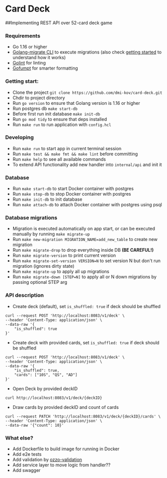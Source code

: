 # Card Deck
##Implementing REST API over 52-card deck game 

### Requirements
* Go 1.16 or higher
* [Golang-migrate CLI](https://github.com/golang-migrate/migrate/tree/master/cmd/migrate) to execute migrations (also check [getting started](https://github.com/golang-migrate/migrate/blob/master/GETTING_STARTED.md) to understand how it works)
* [Golint](https://github.com/golang/lint) for linting
* [Gofumpt](https://github.com/mvdan/gofumpt) for smarter formatting

### Getting start:
* Clone the project `git clone https://github.com/dmi-kov/card-deck.git`
* Chdir to project directory
* Run `go version` to ensure that Golang version is 1.16 or higher
* Run postgres db `make start-db`
* Before first run init database `make init-db`
* Run `go mod tidy` to ensure that deps installed
* Run `make run` to run application with `config.hcl`

### Developing
* Run `make run` to start app in current terminal session
* Run `make test && make fmt && make lint` before committing
* Run `make help` to see all available commands
* To extend API functionality add new handler into `internal/api` and init it

### Database
* Run `make start-db` to start Docker container with postgres
* Run `make stop-db` to stop Docker container with postgres
* Run `make init-db` to init database
* Run `make attach-db` to attach Docker container with postgres using psql

### Database migrations
* Migration is executed automatically on app start, or can be executed manually by running `make migrate-up`
* Run `make new-migration MIGRATION_NAME=add_new_table` to create new migration
* Run `make migrate-drop` to drop everything inside DB **(BE CAREFUL!)**
* Run `make migrate-version` to print current version
* Run `make migrate-set-version VERSION=N` to set version N but don't run migration (ignores dirty state)
* Run `make migrate-up` to apply all up migrations
* Run `make migrate-down [STEP=N]` to apply all or N down migrations by passing optional STEP arg

### API description 
* Create deck (default), set `is_shuffled: true` if deck should be shuffled
```
curl --request POST 'http://localhost:8083/v1/deck' \
--header 'Content-Type: application/json' \
--data-raw '{
    "is_shuffled": true
}'
```

* Create deck with provided cards, set `is_shuffled: true` if deck should be shuffled
```
curl --request POST 'http://localhost:8083/v1/deck' \
--header 'Content-Type: application/json' \
--data-raw '{
    "is_shuffled": true,
    "cards": ["10S", "QS", "AD"]
}'
```
* Open Deck by provided deckID
```
curl http://localhost:8083/v1/deck/{deckID}
```
* Draw cards by provided deckID and count of cards
```
curl --request PATCH 'http://localhost:8083/v1/deck/{deckID}/cards' \
--header 'Content-Type: application/json' \
--data-raw '{"count": 10}'
```

### What else?
* Add Dockerfile to build image for running in Docker
* Add e2e tests
* Add validation by [ozzo-validation](github.com/go-ozzo/ozzo-validation/v4)
* Add service layer to move logic from handler??
* Add swagger
